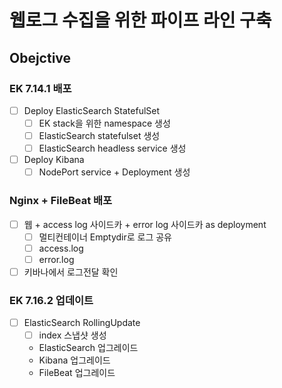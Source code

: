 # 웹로그 수집을 위한 파이프 라인 구축

## Obejctive
### EK 7.14.1 배포
- [ ] Deploy ElasticSearch StatefulSet
  - [ ] EK stack을 위한 namespace 생성
  - [ ] ElasticSearch statefulset 생성
  - [ ] ElasticSearch headless service 생성
- [ ] Deploy Kibana
  - [ ] NodePort service + Deployment 생성

### Nginx + FileBeat 배포
- [ ] 웹 + access log 사이드카 + error log 사이드카 as deployment
  - [ ] 멀티컨테이너 Emptydir로 로그 공유
  - [ ] access.log
  - [ ] error.log
- [ ] 키바나에서 로그전달 확인
  
### EK 7.16.2 업데이트
- [ ] ElasticSearch RollingUpdate
  - [ ] index 스냅샷 생성
  - ElasticSearch 업그레이드
  - Kibana 업그레이드
  - FileBeat 업그레이드
  
